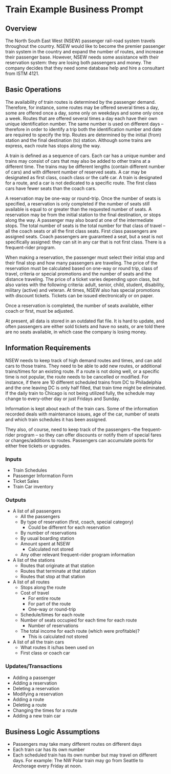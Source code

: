 # Train Example Business Prompt

## Overview

The North South East West (NSEW) passenger rail-road system travels throughout the country.  NSEW would like to become the premier passenger train system in the country and expand the number of routes, and increase their passenger base.  However, NSEW needs some assistance with their reservation system: they are losing both passengers and money.  The company decides that they need some database help and hire a consultant from ISTM 4121.

## Basic Operations

The availability of train routes is determined by the passenger demand.  Therefore, for instance, some routes may be offered several times a day, some are offered once a day, some only on weekdays and some only once a week. Routes that are offered several times a day each have their own unique identification number.  The same number is used on different days – therefore in order to identify a trip both the identification number and date are required to specify the trip. Routes are determined by the initial (from) station and the final destination (to) station. Although some trains are express, each route has stops along the way.

A train is defined as a sequence of cars. Each car has a unique number and trains may consist of cars that may also be added to other trains at a different time.  The trains may be different lengths (contain different number of cars) and with different number of reserved seats. A car may be designated as first class, coach class or the café car. A train is designated for a route, and a car is not dedicated to a specific route. The first class cars have fewer seats than the coach cars.  

A reservation may be one-way or round-trip.  Once the number of seats is specified, a reservation is only completed if the number of seats still available is equal to or greater than the requested number of seats. A reservation may be from the initial station to the final destination, or stops along the way. A passenger may also board at one of the intermediate stops. The total number of seats is the total number for that class of travel – all the coach seats or all the first class seats.  First class passengers are assigned seats. Coach passengers are guaranteed a seat, but a seat is not specifically assigned: they can sit in any car that is not first class. There is a frequent-rider program.

When making a reservation, the passenger must select their initial stop and their final stop and how many passengers are traveling. The price of the reservation must be calculated based on one-way or round trip, class of travel, criteria or special promotions and the number of seats and the distance traveling. The price of a ticket varies depending upon class, but also varies with the following criteria:  adult, senior, child, student, disability, military (active) and veteran. At times, NSEW also has special promotions with discount tickets.  Tickets can be issued electronically or on paper.

Once a reservation is completed, the number of seats available, either coach or first, must be adjusted.

At present, all data is stored in an outdated flat file. It is hard to update, and often passengers are either sold tickets and have no seats, or are told there are no seats available, in which case the company is losing money.

## Information Requirements

NSEW needs to keep track of high demand routes and times, and can add cars to those trains. They need to be able to add new routes, or additional trains/times for an existing route.  If a route is not doing well, or a specific time is not popular, the route needs to be cancelled or modified. For instance, if there are 10 different scheduled trains from DC to Philadelphia and the one leaving DC is only half filled, that train time might be eliminated. If the daily train to Chicago is not being utilized fully, the schedule may change to every-other day or just Fridays and Sunday.  

Information is kept about each of the train cars.  Some of the information recorded deals with maintenance issues, age of the car, number of seats and which train schedules it has been assigned.

They also, of course, need to keep track of the passengers –the frequent-rider program – so they can offer discounts or notify them of special fares or changes/additions to routes.  Passengers can accumulate points for either free tickets or upgrades.

### Inputs

 + Train Schedules
 + Passenger Information Form
 + Ticket Sales
 + Train Car inventory

### Outputs

 + A list of all passengers
   + All the passengers
   + By type of reservation (first, coach, special category)
     + Could be different for each reservation
   + By number of reservations
   + By usual boarding station
   + Amount spent at NSEW
     + Calculated not stored
   + Any other relevant frequent-rider program information
 + A list of the stations
   + Routes that originate at that station
   + Routes that terminate at that station
   + Routes that stop at that station
 + A list of all routes
   + Stops along the route
   + Cost of travel
     + For entire route
     + For part of the route
     + One-way or round-trip
   + Schedule/times for each route
   + Number of seats occupied for each time for each route
     + Number of reservations
   + The total income for each route (which were profitable)?
     + This is calculated not stored
 + A list of all the train cars
   + What routes it is/has been used on
   + First class or coach car

### Updates/Transactions

 + Adding a passenger
 + Adding a reservation
 + Deleting a reservation
 + Modifying a reservation
 + Adding a route
 + Deleting a route
 + Changing the times for a route
 + Adding a new train car

## Business Logic Assumptions

 + Passengers may take many different routes on different days
 + Each train car has its own number
 + Each scheduled train has its own number but may travel on different days. For example: The NW Polar train may go from Seattle to Anchorage every Friday at noon.
